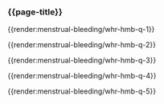 ### {{page-title}}

{{render:menstrual-bleeding/whr-hmb-q-1}} 

{{render:menstrual-bleeding/whr-hmb-q-2}} 

{{render:menstrual-bleeding/whr-hmb-q-3}} 

{{render:menstrual-bleeding/whr-hmb-q-4}} 

{{render:menstrual-bleeding/whr-hmb-q-5}} 
